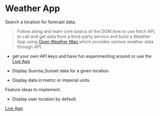 # Weather App
Search a location for forecast data.

> Follow along and learn 
core basics of the DOM,how to use fetch API, to call and get data from a third-party service and build a Weather App using [Open Weather Map](https://openweathermap.org/),which provides various weather data through API.

- get your own API keys and have fun experimenting around or use the [Live App](https://weatherapp.prilily.repl.co 
)


- Display Sunrise,Sunset data for a given location.
- Display data in metric or imperial units.


Feature ideas to implement.
- Display user location by default.


[Live App](https://weatherapp.prilily.repl.co 
)
